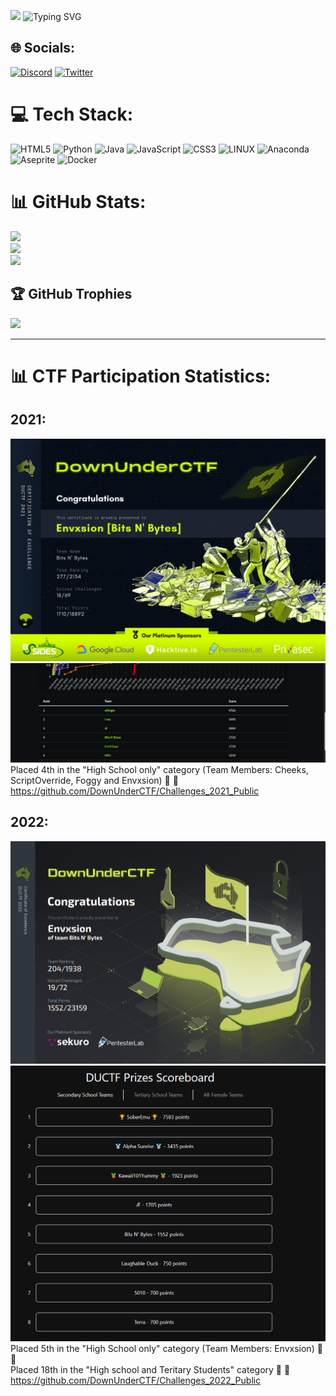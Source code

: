 [![](https://visitcount.itsvg.in/api?id=Envxsion&icon=5&color=8)](https://visitcount.itsvg.in)
![Typing SVG](https://readme-typing-svg.demolab.com?font=Jaini&size=29&duration=1900&pause=1100&color=00F779&random=false&width=600&height=80&lines=Hey!+Envxsion+here+o%2F;env%3A+Honing+Abilities+2+Counteract+Known+%26+Emerging+Risks;env%3A+de_ciding+on+which+site+to+rush;%25blow%3A+No+such+job.;The+quieter+you+become%2C+the+more+you+are+able+to+hear;env%3A+Exiting+Vim..+%5BE%5D%5BQ%5D%5BX%5D%60%5E%5B%5D%5Ex%5Ec%5Ex;If+at+first+you+don't+succeed%2C+call+it+V1.0;env%3A+task+failed+successfully+%3A%3F)
## 🌐 Socials:
[![Discord](https://img.shields.io/badge/Discord-%237289DA.svg?logo=discord&logoColor=white)](https://discord.gg/envxsion) [![Twitter](https://img.shields.io/badge/Twitter-%231DA1F2.svg?logo=Twitter&logoColor=white)](https://twitter.com/@OvxEnvxsion) 

# 💻 Tech Stack:
![HTML5](https://img.shields.io/badge/html5-%23E34F26.svg?style=plastic&logo=html5&logoColor=white) ![Python](https://img.shields.io/badge/python-3670A0?style=plastic&logo=python&logoColor=ffdd54) ![Java](https://img.shields.io/badge/java-%23ED8B00.svg?style=plastic&logo=java&logoColor=white) ![JavaScript](https://img.shields.io/badge/javascript-%23323330.svg?style=plastic&logo=javascript&logoColor=%23F7DF1E) ![CSS3](https://img.shields.io/badge/css3-%231572B6.svg?style=plastic&logo=css3&logoColor=white) ![LINUX](https://img.shields.io/badge/Linux-FCC624?style=plastic&logo=linux&logoColor=black) ![Anaconda](https://img.shields.io/badge/Anaconda-%2344A833.svg?style=plastic&logo=anaconda&logoColor=white) ![Aseprite](https://img.shields.io/badge/Aseprite-FFFFFF?style=plastic&logo=Aseprite&logoColor=#7D929E) ![Docker](https://img.shields.io/badge/docker-%230db7ed.svg?style=plastic&logo=docker&logoColor=white)
# 📊 GitHub Stats:
![](https://github-readme-stats.vercel.app/api?username=Envxsion&theme=dark&hide_border=false&include_all_commits=true&count_private=true)<br/>
![](https://github-readme-streak-stats.herokuapp.com/?user=Envxsion&theme=dark&hide_border=false)<br/>
![](https://github-readme-stats.vercel.app/api/top-langs/?username=Envxsion&theme=dark&hide_border=false&include_all_commits=true&count_private=true&layout=compact)

## 🏆 GitHub Trophies
![](https://github-trophies.vercel.app/?username=Envxsion)

---

# 📊 CTF Participation Statistics:
## 2021:
![2021Cert](ductf-certificate-2021-Bits-N'-Bytes.jpg)
![2021Rank](1.png)
Placed 4th in the "High School only" category (Team Members: Cheeks, ScriptOverride, Foggy and Envxsion) 🦾 🚩<br />
https://github.com/DownUnderCTF/Challenges_2021_Public <br />

## 2022:
![2022Cert](2.png)
![2022Rank](2022!.png)
Placed 5th in the "High School only" category (Team Members: Envxsion) 🦾 🚩<br/>
Placed 18th in the "High school and Teritary Students" category 🦾 🚩<br />
https://github.com/DownUnderCTF/Challenges_2022_Public <br />
